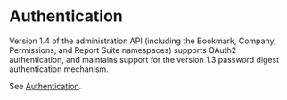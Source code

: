 # Authentication

Version 1.4 of the administration API (including the Bookmark, Company, Permissions, and Report Suite namespaces) supports OAuth2 authentication, and maintains support for the version 1.3 password digest authentication mechanism.

See [Authentication](../authentication/c_authentication.md).

